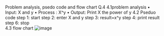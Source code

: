 Problem analysis, psedo code and flow chart Q.4
4.1problem analysis
•	Input: X and y
•	Process :  X^y
•	Output: Print X the power of y
4.2 Pseduo code
step 1: start
step 2: enter X and y 
step 3: result=x^y
step 4: print result
step 6: stop   
4.3 flow chart
![image](https://github.com/SWEG-2015EC-Batch/Lovelace-Coders/assets/149243635/d50c9534-2601-41f8-8b3d-83d8153b3355)




